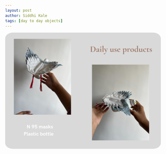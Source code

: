 ```yaml
---
layout: post
author: Siddhi Kale
tags: [day to day objects]
---
```

<img src="/assets/images/portfolio/13.png" style="border-radius: 5%">